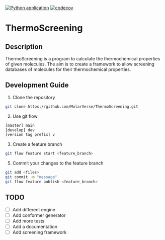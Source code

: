 [![Python application](https://github.com/MolarVerse/ThermoScreening/actions/workflows/python-app.yml/badge.svg)](https://github.com/MolarVerse/ThermoScreening/actions/workflows/python-app.yml)
[![codecov](https://codecov.io/gh/MolarVerse/ThermoScreening/graph/badge.svg?token=KhrG0zVZmS)](https://codecov.io/gh/MolarVerse/ThermoScreening)

# ThermoScreening

## Description

ThermoScreening is a program to calculate the thermochemical properties of given molecules. The aim is to create a framework to allow screening databases of molecules for their thermochemical properties.

## Development Guide

1. Clone the repository
```bash
git clone https://github.com/MolarVerse/ThermoScreening.git
```
2. Use git flow
```bash
[master] main
[develop] dev
[version tag prefix] v
```
3. Create a feature branch
```bash
git flow feature start <feature_branch>
```
5. Commit your changes to the feature branch
```bash
git add <files>
git commit -m "message"
git flow feature publish <feature_branch>
```

## TODO
- [ ] Add different engine
- [ ] Add conformer generator
- [ ] Add more tests
- [ ] Add a documentation
- [ ] Add screening framework
